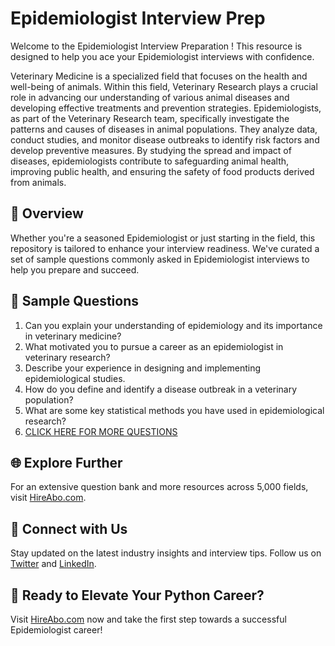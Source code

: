 # Epidemiologist Interview Prep

Welcome to the Epidemiologist Interview Preparation ! This resource is designed to help you ace your Epidemiologist interviews with confidence.

Veterinary Medicine is a specialized field that focuses on the health and well-being of animals. Within this field, Veterinary Research plays a crucial role in advancing our understanding of various animal diseases and developing effective treatments and prevention strategies. Epidemiologists, as part of the Veterinary Research team, specifically investigate the patterns and causes of diseases in animal populations. They analyze data, conduct studies, and monitor disease outbreaks to identify risk factors and develop preventive measures. By studying the spread and impact of diseases, epidemiologists contribute to safeguarding animal health, improving public health, and ensuring the safety of food products derived from animals.

## 🚀 Overview

Whether you're a seasoned Epidemiologist or just starting in the field, this repository is tailored to enhance your interview readiness. We've curated a set of sample questions commonly asked in Epidemiologist interviews to help you prepare and succeed.

## 📝 Sample Questions

1. Can you explain your understanding of epidemiology and its importance in veterinary medicine?
2. What motivated you to pursue a career as an epidemiologist in veterinary research?
3. Describe your experience in designing and implementing epidemiological studies.
4. How do you define and identify a disease outbreak in a veterinary population?
5. What are some key statistical methods you have used in epidemiological research?
6. [CLICK HERE FOR MORE QUESTIONS](https://hireabo.com/job/24_2_33/Epidemiologist)

## 🌐 Explore Further

For an extensive question bank and more resources across 5,000 fields, visit [HireAbo.com](https://www.hireabo.com).

## 📱 Connect with Us

Stay updated on the latest industry insights and interview tips. Follow us on [Twitter](https://twitter.com/hireabo) and [LinkedIn](https://www.linkedin.com/in/hire-abo-3609972a8/).

## 🚀 Ready to Elevate Your Python Career?

Visit [HireAbo.com](https://www.hireabo.com) now and take the first step towards a successful Epidemiologist career!